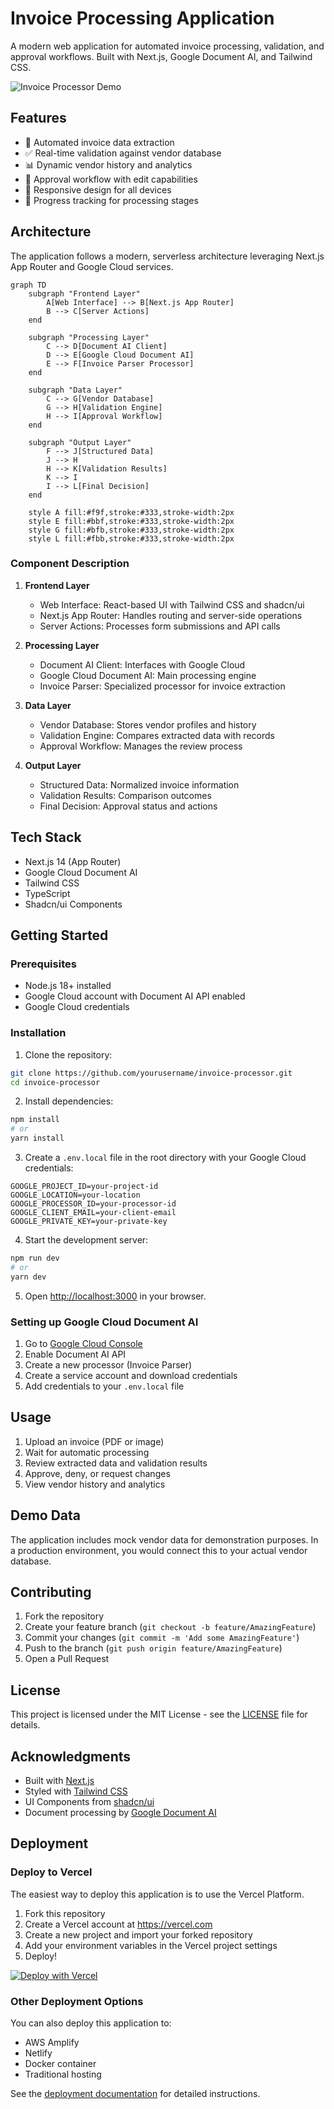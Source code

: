# Invoice Processing Application

A modern web application for automated invoice processing, validation, and approval workflows. Built with Next.js, Google Document AI, and Tailwind CSS.

![Invoice Processor Demo](demo.gif)

## Features

- 📄 Automated invoice data extraction
- ✅ Real-time validation against vendor database
- 📊 Dynamic vendor history and analytics
- 🔄 Approval workflow with edit capabilities
- 📱 Responsive design for all devices
- 🎯 Progress tracking for processing stages

## Architecture

The application follows a modern, serverless architecture leveraging Next.js App Router and Google Cloud services.

```mermaid
graph TD
    subgraph "Frontend Layer"
        A[Web Interface] --> B[Next.js App Router]
        B --> C[Server Actions]
    end

    subgraph "Processing Layer"
        C --> D[Document AI Client]
        D --> E[Google Cloud Document AI]
        E --> F[Invoice Parser Processor]
    end

    subgraph "Data Layer"
        C --> G[Vendor Database]
        G --> H[Validation Engine]
        H --> I[Approval Workflow]
    end

    subgraph "Output Layer"
        F --> J[Structured Data]
        J --> H
        H --> K[Validation Results]
        K --> I
        I --> L[Final Decision]
    end

    style A fill:#f9f,stroke:#333,stroke-width:2px
    style E fill:#bbf,stroke:#333,stroke-width:2px
    style G fill:#bfb,stroke:#333,stroke-width:2px
    style L fill:#fbb,stroke:#333,stroke-width:2px
```

### Component Description

1. **Frontend Layer**
   - Web Interface: React-based UI with Tailwind CSS and shadcn/ui
   - Next.js App Router: Handles routing and server-side operations
   - Server Actions: Processes form submissions and API calls

2. **Processing Layer**
   - Document AI Client: Interfaces with Google Cloud
   - Google Cloud Document AI: Main processing engine
   - Invoice Parser: Specialized processor for invoice extraction

3. **Data Layer**
   - Vendor Database: Stores vendor profiles and history
   - Validation Engine: Compares extracted data with records
   - Approval Workflow: Manages the review process

4. **Output Layer**
   - Structured Data: Normalized invoice information
   - Validation Results: Comparison outcomes
   - Final Decision: Approval status and actions

## Tech Stack

- Next.js 14 (App Router)
- Google Cloud Document AI
- Tailwind CSS
- TypeScript
- Shadcn/ui Components

## Getting Started

### Prerequisites

- Node.js 18+ installed
- Google Cloud account with Document AI API enabled
- Google Cloud credentials

### Installation

1. Clone the repository:
```bash
git clone https://github.com/yourusername/invoice-processor.git
cd invoice-processor
```

2. Install dependencies:
```bash
npm install
# or
yarn install
```

3. Create a `.env.local` file in the root directory with your Google Cloud credentials:
```env
GOOGLE_PROJECT_ID=your-project-id
GOOGLE_LOCATION=your-location
GOOGLE_PROCESSOR_ID=your-processor-id
GOOGLE_CLIENT_EMAIL=your-client-email
GOOGLE_PRIVATE_KEY=your-private-key
```

4. Start the development server:
```bash
npm run dev
# or
yarn dev
```

5. Open [http://localhost:3000](http://localhost:3000) in your browser.

### Setting up Google Cloud Document AI

1. Go to [Google Cloud Console](https://console.cloud.google.com)
2. Enable Document AI API
3. Create a new processor (Invoice Parser)
4. Create a service account and download credentials
5. Add credentials to your `.env.local` file

## Usage

1. Upload an invoice (PDF or image)
2. Wait for automatic processing
3. Review extracted data and validation results
4. Approve, deny, or request changes
5. View vendor history and analytics

## Demo Data

The application includes mock vendor data for demonstration purposes. In a production environment, you would connect this to your actual vendor database.

## Contributing

1. Fork the repository
2. Create your feature branch (`git checkout -b feature/AmazingFeature`)
3. Commit your changes (`git commit -m 'Add some AmazingFeature'`)
4. Push to the branch (`git push origin feature/AmazingFeature`)
5. Open a Pull Request

## License

This project is licensed under the MIT License - see the [LICENSE](LICENSE) file for details.

## Acknowledgments

- Built with [Next.js](https://nextjs.org/)
- Styled with [Tailwind CSS](https://tailwindcss.com/)
- UI Components from [shadcn/ui](https://ui.shadcn.com/)
- Document processing by [Google Document AI](https://cloud.google.com/document-ai)

## Deployment

### Deploy to Vercel

The easiest way to deploy this application is to use the Vercel Platform.

1. Fork this repository
2. Create a Vercel account at https://vercel.com
3. Create a new project and import your forked repository
4. Add your environment variables in the Vercel project settings
5. Deploy!

[![Deploy with Vercel](https://vercel.com/button)](https://vercel.com/new/clone?repository-url=https://github.com/yourusername/invoice-processor)

### Other Deployment Options

You can also deploy this application to:
- AWS Amplify
- Netlify
- Docker container
- Traditional hosting

See the [deployment documentation](docs/deployment.md) for detailed instructions. 